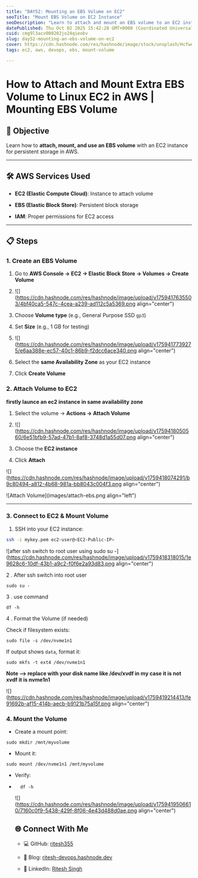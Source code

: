 ```yaml
---
title: "DAY52: Mounting an EBS Volume on EC2"
seoTitle: "Mount EBS Volume on EC2 Instance"
seoDescription: "Learn to attach and mount an EBS volume to an EC2 instance in AWS for persistent storage"
datePublished: Thu Oct 02 2025 15:42:28 GMT+0000 (Coordinated Universal Time)
cuid: cmg9l3acv000202jo24qieobv
slug: day52-mounting-an-ebs-volume-on-ec2
cover: https://cdn.hashnode.com/res/hashnode/image/stock/unsplash/Hcfwew744z4/upload/e2447f757c59e473fc74a3ba5a5d496f.jpeg
tags: ec2, aws, devops, ebs, mount-volume

---
```


# How to Attach and Mount Extra EBS Volume to Linux EC2 in AWS | Mounting EBS Volume

## 🎯 Objective

Learn how to **attach, mount, and use an EBS volume** with an EC2 instance for persistent storage in AWS.

---

## 🛠️ AWS Services Used

* **EC2 (Elastic Compute Cloud)**: Instance to attach volume
    
* **EBS (Elastic Block Store)**: Persistent block storage
    
* **IAM**: Proper permissions for EC2 access
    

---

## 📋 Steps

### 1\. Create an EBS Volume

1. Go to **AWS Console → EC2 → Elastic Block Store → Volumes → Create Volume**
    
2. ![](https://cdn.hashnode.com/res/hashnode/image/upload/v1759417635503/4bf40ca5-547c-4cea-a239-ad112c5a5369.png align="center")
    
3. Choose **Volume type** (e.g., General Purpose SSD `gp3`)
    
4. Set **Size** (e.g., 1 GB for testing)
    
5. ![](https://cdn.hashnode.com/res/hashnode/image/upload/v1759417739275/e6aa388e-ec57-40c1-86b9-f2dcc6ace340.png align="center")
    
6. Select the **same Availability Zone** as your EC2 instance
    
7. Click **Create Volume**
    

  

### 2\. Attach Volume to EC2

**firstly launce an ec2 instance in same availability zone**

1. Select the volume → **Actions → Attach Volume**
    
2. ![](https://cdn.hashnode.com/res/hashnode/image/upload/v1759418050560/6e51bfb9-57ad-47b1-8af8-3748d1a55d07.png align="center")
    
3. Choose the **EC2 instance**
    
4. Click **Attach**
    

![](https://cdn.hashnode.com/res/hashnode/image/upload/v1759418074291/b9c80494-a812-4b68-981a-bb8043c004f3.png align="center")

  

![Attach Volume](images/attach-ebs.png align="left")

---

### 3\. Connect to EC2 & Mount Volume

1. SSH into your EC2 instance:
    

```bash
ssh -i mykey.pem ec2-user@<EC2-Public-IP>
```

![after ssh switch to root user using sudo su -](https://cdn.hashnode.com/res/hashnode/image/upload/v1759418318015/1e9628c6-10df-43b1-a9c2-f0f6e2a93d83.png align="center")

2 . After ssh switch into root user

```plaintext
sudo su -
```

3 . use command

```plaintext
df -h 
```

4 . Format the Volume (if needed)

Check if filesystem exists:

```plaintext
sudo file -s /dev/nvme1n1
```

If output shows `data`, format it:

```plaintext
sudo mkfs -t ext4 /dev/nvme1n1
```

**Note —&gt; replace with your disk name like /dev/xvdf in my case it is not xvdf it is nvme1n1**

![](https://cdn.hashnode.com/res/hashnode/image/upload/v1759419214413/fe91692b-af15-414b-aecb-b9121b75a15f.png align="center")

### 4\. Mount the Volume

* Create a mount point:
    

```plaintext
sudo mkdir /mnt/myvolume
```

* Mount it:
    

```plaintext
sudo mount /dev/nvme1n1 /mnt/myvolume
```

* Verify:
    
* ```plaintext
    df -h
    ```
    
    ![](https://cdn.hashnode.com/res/hashnode/image/upload/v1759419506610/7160c0f9-5438-429f-8f06-4e43d488d0ae.png align="center")
    
    ## 🌐 Connect With Me
    
    * 💻 GitHub: [ritesh355](https://github.com/ritesh355)
        
    * 📝 Blog: [ritesh-devops.hashnode.dev](http://ritesh-devops.hashnode.dev)
        
    * 💼 LinkedIn: [Ritesh Singh](https://linkedin.com/in/ritesh-singh-092b84340)